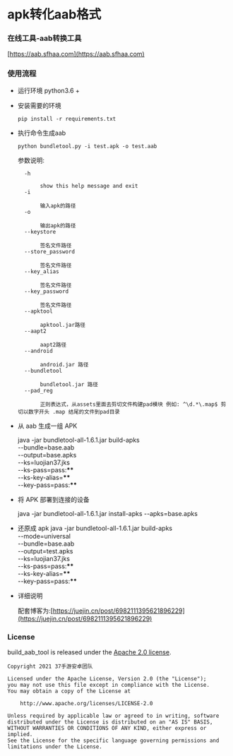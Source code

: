 # apk转化aab格式

### 在线工具-aab转换工具

[https://aab.sfhaa.com](https://aab.sfhaa.com)

### 使用流程

* 运行环境 python3.6 +

* 安装需要的环境

    ```shell
    pip install -r requirements.txt
    ```

* 执行命令生成aab

    ```shell
    python bundletool.py -i test.apk -o test.aab
    ```

  参数说明:
    ```
      -h 
    
    ​		show this help message and exit
      -i 
    
    ​		输入apk的路径
      -o 
    
    ​		输出apk的路径
      --keystore 
    
    ​		签名文件路径
      --store_password 
    
    ​		签名文件路径
      --key_alias 
    
    ​		签名文件路径
      --key_password 
    
    ​		签名文件路径
      --apktool 
    
    ​		apktool.jar路径
      --aapt2 
    
    ​		aapt2路径
      --android 
    
    ​		android.jar 路径
      --bundletool 
    
    ​		bundletool.jar 路径
      --pad_reg 
    
    ​		正则表达式，从assets里面去剪切文件构建pad模块 例如: ^\d.*\.map$ 剪切以数字开头 .map 结尾的文件到pad目录
  ```

- 从 aab 生成一组 APK

  java -jar bundletool-all-1.6.1.jar build-apks \
  --bundle=base.aab \
  --output=base.apks \
  --ks=luojian37.jks \
  --ks-pass=pass:**\*\*** \
  --ks-key-alias=**\*\*** \
  --key-pass=pass:**\*\***

- 将 APK 部署到连接的设备

  java -jar bundletool-all-1.6.1.jar install-apks --apks=base.apks

- 还原成 apk
  java -jar bundletool-all-1.6.1.jar build-apks \
  --mode=universal \
  --bundle=base.aab \
  --output=test.apks \
  --ks=luojian37.jks \
  --ks-pass=pass:**\*\*** \
  --ks-key-alias=**\*\*** \
  --key-pass=pass:**\*\***

* 详细说明

  配套博客为:[https://juejin.cn/post/6982111395621896229](https://juejin.cn/post/6982111395621896229)

### License

build_aab_tool is released under the [Apache 2.0 license](LICENSE).

```
Copyright 2021 37手游安卓团队

Licensed under the Apache License, Version 2.0 (the "License");
you may not use this file except in compliance with the License.
You may obtain a copy of the License at

    http://www.apache.org/licenses/LICENSE-2.0

Unless required by applicable law or agreed to in writing, software
distributed under the License is distributed on an "AS IS" BASIS,
WITHOUT WARRANTIES OR CONDITIONS OF ANY KIND, either express or implied.
See the License for the specific language governing permissions and
limitations under the License.
```

